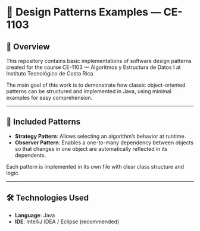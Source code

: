 # 🧱 Design Patterns Examples — CE-1103

## 📘 Overview

This repository contains basic implementations of software design patterns created for the course CE-1103 — Algoritmos y Estructura de Datos I at Instituto Tecnológico de Costa Rica.

The main goal of this work is to demonstrate how classic object-oriented patterns can be structured and implemented in Java, using minimal examples for easy comprehension.

---

## 🧠 Included Patterns

- **Strategy Pattern**: Allows selecting an algorithm’s behavior at runtime.
- **Observer Pattern**: Enables a one-to-many dependency between objects so that changes in one object are automatically reflected in its dependents.

Each pattern is implemented in its own file with clear class structure and logic.

---

## 🛠️ Technologies Used

- **Language**: Java
- **IDE**: IntelliJ IDEA / Eclipse (recommended)
